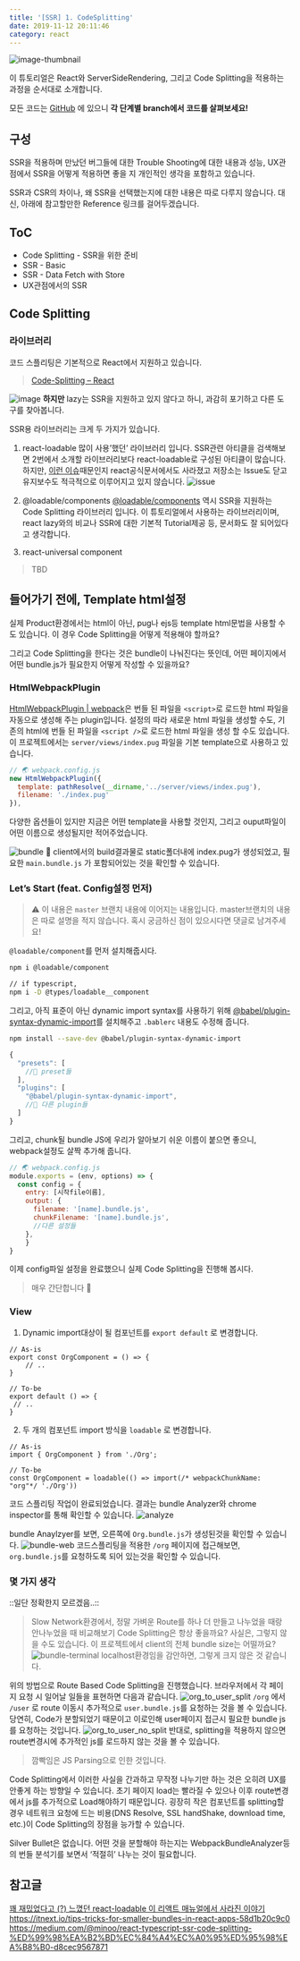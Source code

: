 ```yaml
---
title: '[SSR] 1. CodeSplitting'
date: 2019-11-12 20:11:46
category: react
---
```


![image-thumbnail](./images/thumbnail.png)

이 튜토리얼은 React와 ServerSideRendering, 그리고 Code Splitting을 적용하는 과정을 순서대로 소개합니다. 

모든 코드는 [GitHub](https://github.com/soYoung210/react-ssr-code-splitting) 에 있으니  **각 단계별 branch에서 코드를 살펴보세요!** 

## 구성 
SSR을 적용하며 만났던 버그들에 대한 Trouble Shooting에 대한 내용과 성능, UX관점에서 SSR을 어떻게 적용하면 좋을 지 개인적인 생각을 포함하고 있습니다.

SSR과 CSR의 차이나, 왜 SSR을 선택했는지에 대한 내용은 따로 다루지 않습니다. 
대신, 아래에 참고할만한 Reference 링크를 걸어두겠습니다. 
 
## ToC
* Code Splitting - SSR을 위한 준비 
* SSR  - Basic 
* SSR - Data Fetch with Store
* UX관점에서의 SSR 

## Code Splitting
### 라이브러리 
코드 스플리팅은 기본적으로 React에서 지원하고 있습니다. 
> [Code-Splitting – React](https://reactjs.org/docs/code-splitting.html)

![image](./images/react-lazy.png)
 **하지만** lazy는 SSR을 지원하고 있지 않다고 하니, 과감히 포기하고 다른 도구를 찾아봅니다. 

SSR용 라이브러리는 크게 두 가지가 있습니다. 

1. react-loadable
많이 사용’했던’ 라이브러리 입니다. SSR관련 아티클을 검색해보면 2번에서 소개할 라이브러리보다 react-loadable로 구성된 아티클이 많습니다. 
하지만, [이런 이슈](https://velog.io/@velopert/nomore-react-loadable)때문인지 react공식문서에서도 사라졌고 저장소는 Issue도 닫고 유지보수도 적극적으로 이루어지고 있지 않습니다. 
![issue](./images/react-loadable-issue.png)

1. @loadable/components
[@loadable/components](https://github.com/smooth-code/loadable-components) 역시 SSR을 지원하는 Code Splitting 라이브러리 입니다. 이 튜토리얼에서 사용하는 라이브러리이며, react lazy와의 비교나 SSR에 대한 기본적 Tutorial제공 등, 문서화도 잘 되어있다고 생각합니다. 
3. react-universal component
> TBD

## 들어가기 전에, Template html설정  
실제 Product환경에서는 html이 아닌, pug나 ejs등 template html문법을 사용할 수 도 있습니다. 이 경우 Code Splitting을 어떻게 적용해야 할까요?

그리고 Code Splitting을 한다는 것은 bundle이 나눠진다는 뜻인데, 어떤 페이지에서 어떤 bundle.js가 필요한지 어떻게 작성할 수 있을까요?  

### HtmlWebpackPlugin
[HtmlWebpackPlugin | webpack](https://webpack.js.org/plugins/html-webpack-plugin/)은 번들 된 파일을 `<script>`로 로드한 html 파일을 자동으로 생성해 주는 plugin입니다. 설정의 따라 새로운 html 파일을 생성할 수도, 기존의 html에 번들 된 파일을 `<script />`로 로드한 html 파일을 생성 할 수도 있습니다.
이 프로젝트에서는 `server/views/index.pug` 파일을 기본 template으로 사용하고 있습니다. 
```js
// 🌏 webpack.config.js
new HtmlWebpackPlugin({
  template: pathResolve(__dirname,'../server/views/index.pug'),
  filename: './index.pug'
}),
```
다양한 옵션들이 있지만 지금은 어떤 template을 사용할 것인지, 그리고 ouput파일이 어떤 이름으로 생성될지만 적어주었습니다. 

![bundle](./images/bundle-result.png)
🎉 client에서의 build결과물로 static폴더내에 index.pug가 생성되었고, 필요한 `main.bundle.js` 가 포함되어있는 것을 확인할 수 있습니다. 

### Let’s Start (feat. Config설정 먼저) 
> ⚠️ 이 내용은 `master` 브랜치 내용에 이어지는 내용입니다. master브랜치의 내용은 따로 설명을 적지 않습니다. 혹시 궁금하신 점이 있으시다면 댓글로 남겨주세요! 

`@loadable/component`를 먼저 설치해줍시다. 
```bash
npm i @loadable/component

// if typescript,
npm i -D @types/loadable__component
```

그리고, 아직 표준이 아닌 dynamic import syntax를 사용하기 위해 [@babel/plugin-syntax-dynamic-import](https://www.npmjs.com/package/@babel/plugin-syntax-dynamic-import)를 설치해주고 `.bablerc` 내용도 수정해 줍니다. 
```bash
npm install --save-dev @babel/plugin-syntax-dynamic-import
```
```js
{
  "presets": [
    //🍱 preset들 
  ],
  "plugins": [
    "@babel/plugin-syntax-dynamic-import",
    //🥟 다른 plugin들
  ]
}
```

그리고, chunk될 bundle JS에 우리가 알아보기 쉬운 이름이 붙으면 좋으니, webpack설정도 살짝 추가해 줍니다. 
```js
// 🌏 webpack.config.js
module.exports = (env, options) => {
  const config = {
    entry: [시작file이름],
    output: {
      filename: '[name].bundle.js',
      chunkFilename: '[name].bundle.js',
      //다른 설정들
    },
	}
}
```

이제 config파일 설정을 완료했으니 실제 Code Splitting을 진행해 봅시다. 
> 매우 간단합니다 🎉

### View 
1. Dynamic import대상이 될 컴포넌트를 `export default` 로 변경합니다. 
```tsx
// As-is
export const OrgComponent = () => {
	// ..
}

// To-be
export default () => {
 // ..
}
```

2. 두 개의 컴포넌트 import 방식을  `loadable` 로 변경합니다. 
```tsx
// As-is
import { OrgComponent } from './Org';

// To-be
const OrgComponent = loadable(() => import(/* webpackChunkName: "org"*/ './Org'))
```

코드 스플리팅 작업이 완료되었습니다. 결과는 bundle Analyzer와 chrome inspector를 통해 확인할 수 있습니다. 
![analyze](./images/analyze.png)

bundle Anaylzyer를 보면, 오른쪽에 `Org.bundle.js`가 생성된것을 확인할 수 있습니다. 
![bundle-web](./images/org-network.png)
코드스플리팅을 적용한 `/org` 페이지에 접근해보면,  `org.bundle.js`를 요청하도록 되어 있는것을 확인할 수 있습니다. 

### 몇 가지 생각 
::일단 정확한지 모르겠음..:: 
> Slow Network환경에서, 정말 가벼운 Route를 하나 더 만들고 나누었을 때랑 안나누었을 때 비교해보기 
Code Splitting은 항상 좋을까요? 사실은, 그렇지 않을 수도 있습니다. 
이 프로젝트에서 client의 전체 bundle size는 어떨까요?
![bundle-terminal](./images/bundle-result.png)
localhost환경임을 감안하면, 그렇게 크지 않은 것 같습니다. 

위의 방법으로 Route Based Code Splitting을 진행했습니다. 브라우저에서 각 페이지 요청 시 일어날 일들을 표현하면 다음과 같습니다. 
![org_to_user_split](./images/org_to_user_split.gif)
`/org` 에서 `/user` 로 route 이동시 추가적으로 `user.bundle.js`를 요청하는 것을 볼 수 있습니다. 당연히, Code가 분할되었기 때문이고 이로인해 user페이지 접근시 필요한 bundle js를 요청하는 것입니다. 
![org_to_user_no_split](./images/org_to_user_no_split.gif)
반대로, splitting을 적용하지 않으면 route변경시에 추가적인 js를 로드하지 않는 것을 볼 수 있습니다.
> 깜빡임은 JS Parsing으로 인한 것입니다. 

Code Splitting에서 이러한 사실을 간과하고 무작정 나누기만 하는 것은 오히려 UX를 안좋게 하는 방향일 수 있습니다. 초기 페이지 load는 빨라질 수 있으나 이후 route변경에서 js를 추가적으로 Load해야하기 때문입니다. 굉장히 작은 컴포넌트를 splitting할 경우 네트워크 요청에 드는 비용(DNS Resolve, SSL handShake, download time, etc.)이 Code Splitting의 장점을 능가할 수 있습니다. 

Silver Bullet은 없습니다. 어떤 것을 분할해야 하는지는 WebpackBundleAnalyzer등의 번들 분석기를 보면서 ‘적절히’ 나누는 것이 필요합니다. 

## 참고글 
[꽤 재밌었다고 (?) 느꼈던 react-loadable 이 리액트 매뉴얼에서 사라진 이야기](https://velog.io/@velopert/nomore-react-loadable)
https://itnext.io/tips-tricks-for-smaller-bundles-in-react-apps-58d1b20c9c0
https://medium.com/@minoo/react-typescript-ssr-code-splitting-%ED%99%98%EA%B2%BD%EC%84%A4%EC%A0%95%ED%95%98%EA%B8%B0-d8cec9567871
